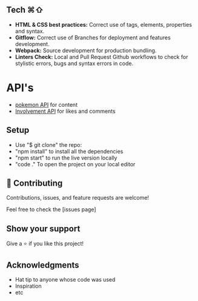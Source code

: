 
## Tech ⌘⇧
- **HTML & CSS best practices:** Correct use of tags, elements, properties and syntax.
- **Gitflow:**  Correct use of Branches for deployment and features development.
- **Webpack:**  Source development for production bundling.
- **Linters Check:** Local and Pull Request Github workflows to check for stylistic errors, bugs and syntax errors in code.

# API's
- [pokemon API](https://pokeapi.co/) for content
- [Involvement API](https://www.notion.so/microverse/Involvement-API-869e60b5ad104603aa6db59e08150270) for likes and comments


## Setup

- Use "$ git clone" the repo:
- "npm install" to install all the dependencies
- "npm start" to run the live version locally
- "code ." To open the project on your local editor



## 🤝 Contributing

Contributions, issues, and feature requests are welcome!

Feel free to check the [issues page]

## Show your support

Give a ⭐️ if you like this project!

## Acknowledgments

- Hat tip to anyone whose code was used
- Inspiration
- etc
